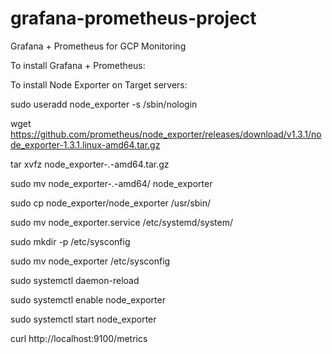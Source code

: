 # grafana-prometheus-project
Grafana + Prometheus for GCP Monitoring

To install Grafana + Prometheus:



To install Node Exporter on Target servers:

sudo useradd node_exporter -s /sbin/nologin

wget https://github.com/prometheus/node_exporter/releases/download/v1.3.1/node_exporter-1.3.1.linux-amd64.tar.gz

tar xvfz node_exporter-*.*-amd64.tar.gz

sudo mv node_exporter-*.*-amd64/ node_exporter

sudo cp node_exporter/node_exporter /usr/sbin/

sudo mv node_exporter.service /etc/systemd/system/

sudo mkdir -p /etc/sysconfig

sudo mv node_exporter /etc/sysconfig

sudo systemctl daemon-reload

sudo systemctl enable node_exporter

sudo systemctl start node_exporter

curl http://localhost:9100/metrics
